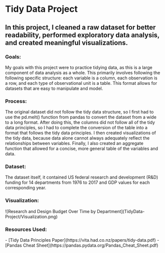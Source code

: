 # Tidy Data Project

<h2> In this project, I cleaned a raw dataset for better readability, performed exploratory data analysis, and created meaningful visualizations. </h2>
<p>
<h3> Goals: </h3>
My goals with this project were to practice tidying data, as this is a large component of data analysis as a whole. This primarily involves following 
  the following specific structure: each variable is a column, each observation is a row, and each type of observational unit is a table. This format 
  allows for datasets that are easy to manipulate and model.
<p>
<h3> Process: </h3>
The original dataset did not follow the tidy data structure, so I first had to use the pd.melt() function from pandas to convert the dataset from a 
  wide to a long format. After doing this, the columns did not follow all of the tidy data principles, so I had to complete the conversion of the table
  into a format that follows the tidy data principles. I then created visualizations of the tidy data, because data alone cannot always adequately 
  reflect the relationships between variables. Finally, I also created an aggregate function that allowed for a concise, more general table of the 
  variables and data.
<p>
<h3> Dataset: </h3>
The dataset itself, it contained US federal research and development (R&D) funding for 14 departments from 1976 to 2017 and GDP values for each 
  corresponding year. 
<p>
<h3> Visualization: </h3>
![Research and Design Budget Over Time by Department](TidyData-Project/Visualization.png)
<p>
<h3> Resources Used: </h3>
- [Tidy Data Principles Paper](https://vita.had.co.nz/papers/tidy-data.pdf)
- [Pandas Cheat Sheet](https://pandas.pydata.org/Pandas_Cheat_Sheet.pdf)
